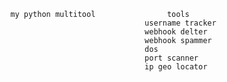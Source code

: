 

      my python multitool                tools  
                                    username tracker 
                                    webhook delter
                                    webhook spammer
                                    dos
                                    port scanner
                                    ip geo locator
                                    
